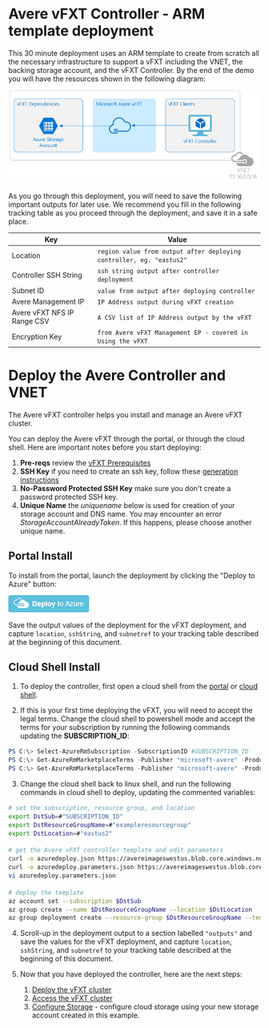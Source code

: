 # Avere vFXT Controller - ARM template deployment

This 30 minute deployment uses an ARM template to create from scratch all the necessary infrastructure to support a vFXT including the VNET, the backing storage account, and the vFXT Controller.  By the end of the demo you will have the resources shown in the following diagram:

<img src="../../docs/images/vfxt_deployment.png">

As you go through this deployment, you will need to save the following important outputs for later use.  We recommend you fill in the following tracking table as you proceed through the deployment, and save it in a safe place.

|Key|Value|
|---|---|
|Location|`region value from output after deploying controller, eg. "eastus2"`|
|Controller SSH String|`ssh string output after controller deployment`|
|Subnet ID|`value from output after deploying controller`|
|Avere Management IP|`IP Address output during vFXT creation`|
|Avere vFXT NFS IP Range CSV|`A CSV list of IP Address output by the vFXT`|
|Encryption Key|`from Avere vFXT Management EP - covered in Using the vFXT`|

# Deploy the Avere Controller and VNET

The Avere vFXT controller helps you install and manage an Avere vFXT cluster.

You can deploy the Avere vFXT through the portal, or through the cloud shell.  Here are important notes before you start deploying:

  1. **Pre-reqs** review the [vFXT Prerequisites](../../docs/prereqs.md)
  2. **SSH Key** if you need to create an ssh key, follow these [generation instructions](https://github.com/Azure/acs-engine/blob/master/docs/ssh.md#ssh-key-generation)
  3. **No-Password Protected SSH Key** make sure you don't create a password protected SSH key.
  4. **Unique Name** the *uniquename* below is used for creation of your storage account and DNS name.  You may encounter an error *StorageAccountAlreadyTaken*.  If this happens, please choose another unique name.

## Portal Install

To install from the portal, launch the deployment by clicking the "Deploy to Azure" button:

<a href="https://portal.azure.com/#create/Microsoft.Template/uri/https%3A%2F%2Favereimageswestus.blob.core.windows.net%2Fgithubcontent%2Fsrc%2Fvfxt%2Fazuredeploy.json" target="_blank">
<img src="https://raw.githubusercontent.com/Azure/azure-quickstart-templates/master/1-CONTRIBUTION-GUIDE/images/deploytoazure.png"/>
</a>

Save the output values of the deployment for the vFXT deployment, and capture `location`, `sshString`, and `subnetref` to your tracking table described at the beginning of this document.

## Cloud Shell Install

1. To deploy the controller, first open a cloud shell from the [portal](http://portal.azure.com) or [cloud shell](https://shell.azure.com/).

2. If this is your first time deploying the vFXT, you will need to accept the legal terms.  Change the cloud shell to powershell mode and accept the terms for your subscription by running the following commands updating the **SUBSCRIPTION_ID**:

  ```powershell
  PS C:\> Select-AzureRmSubscription -SubscriptionID #SUBSCRIPTION_ID
  PS C:\> Get-AzureRmMarketplaceTerms -Publisher "microsoft-avere" -Product "vfxt" -Name "avere-vfxt-controller" | Set-AzureRmMarketplaceTerms -Accept
  PS C:\> Get-AzureRmMarketplaceTerms -Publisher "microsoft-avere" -Product "vfxt" -Name "avere-vfxt-node" | Set-AzureRmMarketplaceTerms -Accept
  ```

3. Change the cloud shell back to linux shell, and run the following commands in cloud shell to deploy, updating the commented variables:

  ```bash
  # set the subscription, resource group, and location
  export DstSub=#"SUBSCRIPTION_ID"
  export DstResourceGroupName=#"exampleresourcegroup"
  export DstLocation=#"eastus2"

  # get the Avere vFXT controller template and edit parameters
  curl -o azuredeploy.json https://avereimageswestus.blob.core.windows.net/githubcontent/src/vfxt/azuredeploy.json
  curl -o azuredeploy.parameters.json https://avereimageswestus.blob.core.windows.net/githubcontent/src/vfxt/azuredeploy.parameters.json
  vi azuredeploy.parameters.json

  # deploy the template
  az account set --subscription $DstSub
  az group create --name $DstResourceGroupName --location $DstLocation
  az group deployment create --resource-group $DstResourceGroupName --template-file azuredeploy.json --parameters @azuredeploy.parameters.json
  ```

4. Scroll-up in the deployment output to a section labelled `"outputs"` and save the values for the vFXT deployment, and capture `location`, `sshString`, and `subnetref` to your tracking table described at the beginning of this document.

5. Now that you have deployed the controller, here are the next steps:
   1. [Deploy the vFXT cluster](../../docs/jumpstart_deploy.md)
   2. [Access the vFXT cluster](../../docs/access_cluster.md)
   3. [Configure Storage](../../docs/configure_storage.md) - configure cloud storage using your new storage account created in this example.